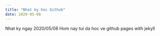 ```yaml
---
title: "Nhat ky hoc Github"
date: 2020-05-08
---
```

Nhat ky ngay 2020/05/08
Hom nay tui da hoc ve github pages with jekyll
